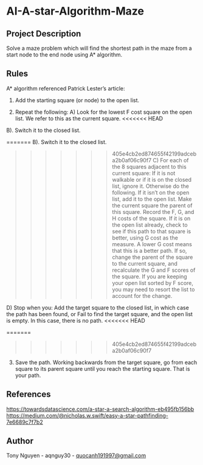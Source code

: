 # AI-A-star-Algorithm-Maze

## Project Description
Solve a maze problem which will find the shortest path in the maze from a start node to the end node using A* algorithm.

## Rules
A* algorithm referenced Patrick Lester’s article:
1. Add the starting square (or node) to the open list.

2. Repeat the following:
A) Look for the lowest F cost square on the open list. We refer to this as the current square.
<<<<<<< HEAD

B). Switch it to the closed list.

=======
B). Switch it to the closed list.
>>>>>>> 405e4cb2ed874655f42199adceba2b0af06c90f7
C) For each of the 8 squares adjacent to this current square:
If it is not walkable or if it is on the closed list, ignore it. Otherwise do the following.
If it isn’t on the open list, add it to the open list. Make the current square the parent of this square. Record the F, G, and H costs of the square.
If it is on the open list already, check to see if this path to that square is better, using G cost as the measure. A lower G cost means that this is a better path. If so, change the parent of the square to the current square, and recalculate the G and F scores of the square. If you are keeping your open list sorted by F score, you may need to resort the list to account for the change.

D) Stop when you:
Add the target square to the closed list, in which case the path has been found, or
Fail to find the target square, and the open list is empty. In this case, there is no path.
<<<<<<< HEAD

=======
>>>>>>> 405e4cb2ed874655f42199adceba2b0af06c90f7
3. Save the path. Working backwards from the target square, go from each square to its parent square until you reach the starting square. That is your path.

## References
https://towardsdatascience.com/a-star-a-search-algorithm-eb495fb156bb
https://medium.com/@nicholas.w.swift/easy-a-star-pathfinding-7e6689c7f7b2

## Author
Tony Nguyen - aqnguy30 - quocanh191997@gmail.com
